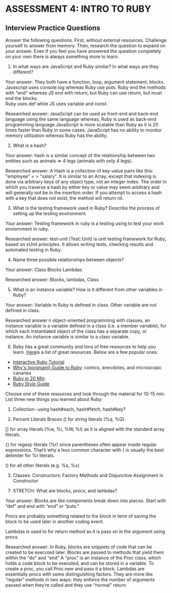 # ASSESSMENT 4: INTRO TO RUBY
## Interview Practice Questions

Answer the following questions. First, without external resources. Challenge yourself to answer from memory. Then, research the question to expand on your answer. Even if you feel you have answered the question completely on your own there is always something more to learn.   

1. In what ways are JavaScript and Ruby similar? In what ways are they different?

  Your answer:
They both have a function, loop, argument statement, blocks.
Javascript uses console.log whereas Ruby use puts. Ruby end the methods with "end" whereas JS end with return, but Ruby can use return, but must end the blocks.  
Ruby uses def while JS uses variable and const. 

  Researched answer:
  JavaScript can be used as front-end and back-end language using the same language whereas, Ruby is used as back-end programming language.JavaScript is more scalable than Ruby as it is 20 times faster than Ruby in some cases. JavaScript has no ability to monitor memory utilization whereas Ruby has the ability.





2. What is a hash?

  Your answer:
  hash is a similar concept of the relationship between two entities such as animals => 4 legs (animals with only 4 legs).

  Researched answer:
  A Hash is a collection of key-value pairs like this: "employee" = > "salary". It is similar to an Array, except that indexing is done via arbitrary keys of any object type, not an integer index.
The order in which you traverse a hash by either key or value may seem arbitrary and will generally not be in the insertion order. If you attempt to access a hash with a key that does not exist, the method will return nil.






3. What is the testing framework used in Ruby? Describe the process of setting up the testing environment.

  Your answer:
  Testing framework in ruby is a testing using to test your work enviornment in ruby.

  Researched answer:
test-unit (Test::Unit) is unit testing framework for Ruby, based on xUnit principles. It allows writing tests, checking results and automated testing in Ruby.





4. Name three possible relationships between objects?

  Your answer:
  Class
  Blocks
  Lambdas

  Researched answer:
Blocks, lambdas, Class




5. What is an instance variable? How is it different from other variables in Ruby?

  Your answer:
  Variable in Ruby is defined in class. Other variable are not defined in class.

  Researched answer
  n object-oriented programming with classes, an instance variable is a variable defined in a class (i.e. a member variable), for which each instantiated object of the class has a separate copy, or instance. An instance variable is similar to a class variable.





6. Ruby has a great community and tons of free resources to help you learn. [Here](https://www.ruby-lang.org/en/documentation/)is a list of great resources. Below are a few popular ones:
- [Interactive Ruby Tutorial](http://tryruby.org/levels/1/challenges/0)
- [Why's (poigniant) Guide to Ruby](http://poignant.guide/book/chapter-1.html): comics, anecdotes, and microscopic canaries
- [Ruby in 20 Min](https://www.ruby-lang.org/en/documentation/quickstart/)
- [Ruby Style Guide](https://rubystyle.guide/)

Choose one of these resources and look through the material for 10-15 min. List three new things you learned about Ruby:

1) Collection- using hash#each, hash#fetch, hash#key?

2) Percent Literals Braces
() for string literals (%q, %Q).

[] for array literals (%w, %i, %W, %I) as it is aligned with the standard array literals.

{} for regexp literals (%r) since parentheses often appear inside regular expressions. That’s why a less common character with { is usually the best delimiter for %r literals.

() for all other literals (e.g. %s, %x)

3) Classes: Constructors:
Factory Methods and Disjunctive Assignment in Constructor


7. STRETCH: What are blocks, procs, and lambdas?

  Your answer:
  Blocks are like components break down into pieces. Start with “def” and end with “end” or “puts.”

Procs are probably something related to the block in term of saving the block to be used later in another coding event. 

Lambdas is used to for return method as it is pass on in the argument using procs

  Researched answer:
In Ruby, blocks are snippets of code that can be created to be executed later. Blocks are passed to methods that yield them within the "do" and "end" 
A “proc” is an instance of the Proc class, which holds a code block to be executed, and can be stored in a variable. To create a proc, you call Proc.new and pass it a block.
Lambdas are essentially procs with some distinguishing factors. They are more like “regular” methods in two ways: they enforce the number of arguments passed when they’re called and they use “normal” return